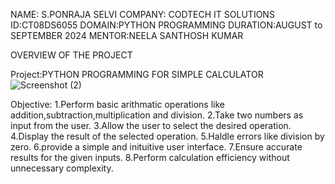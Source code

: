 NAME: S.PONRAJA SELVI
COMPANY: CODTECH IT SOLUTIONS
ID:CT08DS6055
DOMAIN:PYTHON PROGRAMMING
DURATION:AUGUST to SEPTEMBER 2024
MENTOR:NEELA SANTHOSH KUMAR

OVERVIEW OF THE PROJECT

Project:PYTHON PROGRAMMING FOR SIMPLE CALCULATOR
![Screenshot (2)](https://github.com/user-attachments/assets/eac9eea6-f645-4bef-b357-82cc907d7bfd)

Objective:
1.Perform basic arithmatic operations like addition,subtraction,multiplication and division.
2.Take two numbers as input  from the user.
3.Allow the user to select the desired operation.
4.Display the result of the selected operation.
5.Haldle errors like division by zero.
6.provide a simple and inituitive user interface.
7.Ensure accurate results for the given inputs.
8.Perform calculation efficiency without unnecessary complexity.





   


